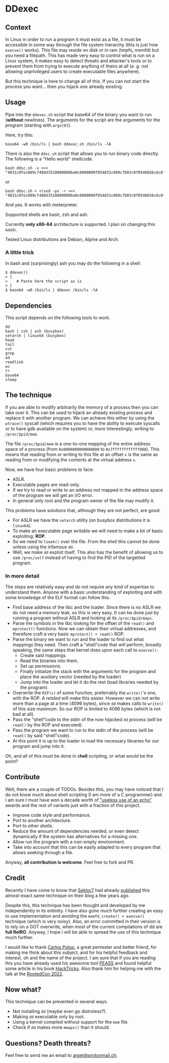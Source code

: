 # DDexec
## Context
In Linux in order to run a program it must exist as a file, it must be accessible in some way through the file system hierarchy (this is just how `execve()` works). This file may reside on disk or in ram (tmpfs, memfd) but you need a filepath. This has made very easy to control what is run on a Linux system, it makes easy to detect threats and attacker's tools or to prevent them from trying to execute anything of theirs at all (_e. g._ not allowing unprivileged users to create executable files anywhere).

But this technique is here to change all of this. If you can not start the process you want... then you hijack one already existing.

## Usage
Pipe into the `ddexec.sh` script the base64 of the binary you want to run (**without** newlines). The arguments for the script are the arguments for the program (starting with `argv[0]`).

Here, try this:
```
base64 -w0 /bin/ls | bash ddexec.sh /bin/ls -lA
```

There is also the `ddsc.sh` script that allows you to run binary code directly.
The following is a "Hello world" shellcode.
```
bash ddsc.sh -x <<< "4831c0fec089c7488d3510000000ba0c0000000f054831c089c7b03c0f0548656c6c6f20776f726c640a00"
```
or
```
bash ddsc.sh < <(xxd -ps -r <<< "4831c0fec089c7488d3510000000ba0c0000000f054831c089c7b03c0f0548656c6c6f20776f726c640a00")
```

And yes. It works with meterpreter.

Supported shells are bash, zsh and ash.

Currently **only x86-64** architecture is supported. I plan on changing this soon.

Tested Linux distributions are Debian, Alpine and Arch.

### A little trick
In bash and (surprisingly) ash you may do the following in a shell:
```
$ ddexec()
> {
>    # Paste here the script as is
> }
$ base64 -w0 /bin/ls | ddexec /bin/ls -lA
```

## Dependencies
This script depends on the following tools to work.
```
dd
bash | zsh | ash (busybox)
setarch | linux64 (busybox)
head
tail
cut
grep
od
readlink
wc
tr
base64
sleep
```

## The technique
If you are able to modify arbitrarily the memory of a process then you can take over it. This can be used to hijack an already existing process and replace it with another program. We can achieve this either by using the `ptrace()` syscall (which requires you to have the ability to execute syscalls or to have gdb available on the system) or, more interestingly, writing to `/proc/$pid/mem`.

The file `/proc/$pid/mem` is a one-to-one mapping of the entire address space of a process (from `0x0000000000000000` to `0x7ffffffffffff000`). This means that reading from or writing to this file at an offset `x` is the same as reading from or modifying the contents at the virtual address `x`.

Now, we have four basic problems to face:
- ASLR.
- Executable pages are read-only.
- If we try to read or write to an address not mapped in the address space of the program we will get an I/O error.
- In general only root and the program owner of the file may modify it.

This problems have solutions that, although they are not perfect, are good:
- For ASLR we have the `setarch` utility (on busybox distributions it is `linux64`).
- To make an executable page writable we will need to make a bit of basic exploiting: **ROP**.
- So we need to `lseek()` over the file. From the shell this cannot be done unless using the infamous `dd`.
- Well, we make `dd` exploit itself. This also has the benefit of allowing us to use `/proc/self` instead of having to find the PID of the targetted program.

### In more detail
The steps are relatively easy and do not require any kind of expertise to understand them. Anyone with a basic understanding of exploiting and with some knowledge of the ELF format can follow this.
* Find base address of the libc and the loader. Since there is no ASLR we do not need a memory leak, so this is very easy. It can be done just by running a program without ASLR and looking at its `/proc/$pid/maps`.
* Parse the symbols in the libc looking for the offset of the `read()` and `mprotect()` functions. Now we can obtain their virtual addresses, and therefore craft a very basic `mprotect() + read()` ROP.
* Parse the binary we want to run and the loader to find out what mappings they need. Then craft a "shell"code that will perform, broadly speaking, the same steps that kernel does upon each call to `execve()`:
    * Create said mappings.
    * Read the binaries into them.
    * Set up permissions.
    * Finally initialize the stack with the arguments for the program and place the auxiliary vector (needed by the loader)
    * Jump into the loader and let it do the rest (load libraries needed by the program).
* Overwrite the `RIP(s)` of some function, preferrably the `write()`'s one, with the ROP. A _retsled_ will make this easier. However we can not write more than a page at a time (4096 bytes), since `dd` makes calls to `write()` of this size maximum. So our ROP is limited to 4096 bytes (which is not bad at all).
* Pass the "shell"code to the stdin of the now hijacked `dd` process (will be `read()` by the ROP and executed).
* Pass the program we want to run to the stdin of the process (will be `read()` by said "shell"code).
* At this point it is up to the loader to load the necessary libraries for our program and jump into it.

Oh, and all of this must be done in s**hell** scripting, or what would be the point?

## Contribute
Well, there are a couple of TODOs. Besides this, you may have noticed that I do not know much about shell scripting (I am more of a C programmer) and I am sure I must have won a decade worth of ["useless use of an echo"](https://porkmail.org/era/unix/award.html) awards and the rest of variants just with a fraction of this project.

- Improve code style and performance.
- Port to another architecture.
- Port to other shells.
- Reduce the amount of dependencies needed, or even detect dynamically if the system has alternatives for a missing one.
- Allow run the program with a non-empty environment.
- Take into account that this can be easily adapted to every program that allows seeking through a file.

Anyway, **all contribution is welcome**. Feel free to fork and PR.

## Credit
Recently I have come to know that [Sektor7](https://www.sektor7.net) had already [published](https://blog.sektor7.net/#!res/2018/pure-in-memory-linux.md) this almost-exact same technique on their blog a few years ago.

Despite this, this technique has been thought and developed by me independently in its entirety. I have also gone much further creating an easy to use implementation and avoiding the `memfd_create() + execve()` technique (which is very noisy). Also, an error committed in their version is to rely on a GOT overwrite, when most of the current compilations of dd are **full RelRO**. Anyway, I hope I will be able to spread the use of this technique much further.

I would like to thank [Carlos Polop](https://github.com/carlospolop), a great pentester and better friend, for making me think about this subject, and for his helpful feedback and interest, oh and the name of the project. I am sure that if you are reading this you have already used his awesome tool [PEASS](https://github.com/carlospolop/PEASS-ng) and found helpful some article in his book [HackTricks](https://book.hacktricks.xyz). Also thank him for helping me with the talk at the [RootedCon 2022](https://rootedcon.com).

## Now what?
This technique can be prevented in several ways.
- Not installing `dd` (maybe even go distroless?).
- Making `dd` executable only by root.
- Using a kernel compiled without support for the `mem` file.
- Check if `dd` makes more `mmaps()` than it should.

## Questions? Death threats?
Feel free to send me an email to [arget@protonmail.ch](mailto:arget@protonmail.ch).
